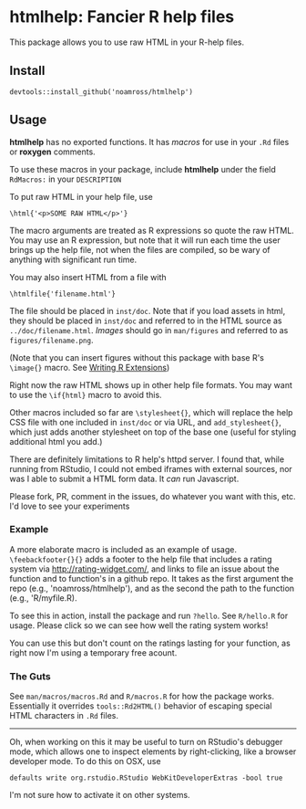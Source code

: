 <!-- README.md is generated from README.Rmd. Please edit that file -->
htmlhelp: Fancier R help files
==============================

This package allows you to use raw HTML in your R-help files.

Install
-------

    devtools::install_github('noamross/htmlhelp')

Usage
-----

**htmlhelp** has no exported functions. It has *macros* for use in your `.Rd` files or **roxygen** comments.

To use these macros in your package, include **htmlhelp** under the field `RdMacros:` in your `DESCRIPTION`

To put raw HTML in your help file, use

    \html{'<p>SOME RAW HTML</p>'}

The macro arguments are treated as R expressions so quote the raw HTML. You may use an R expression, but note that it will run each time the user brings up the help file, not when the files are compiled, so be wary of anything with significant run time.

You may also insert HTML from a file with

    \htmlfile{'filename.html'}

The file should be placed in `inst/doc`. Note that if you load assets in html, they should be placed in `inst/doc` and referred to in the HTML source as `../doc/filename.html`. *Images* should go in `man/figures` and referred to as `figures/filename.png`.

(Note that you can insert figures without this package with base R's `\image{}` macro. See [Writing R Extensions](https://cran.rstudio.com/doc/manuals/r-release/R-exts.html#Figures))

Right now the raw HTML shows up in other help file formats. You may want to use the `\if{html}` macro to avoid this.

Other macros included so far are `\stylesheet{}`, which will replace the help CSS file with one included in `inst/doc` or via URL, and `add_stylesheet{}`, which just adds another stylesheet on top of the base one (useful for styling additional html you add.)

There are definitely limitations to R help's httpd server. I found that, while running from RStudio, I could not embed iframes with external sources, nor was I able to submit a HTML form data. It *can* run Javascript.

Please fork, PR, comment in the issues, do whatever you want with this, etc. I'd love to see your experiments

### Example

A more elaborate macro is included as an example of usage. `\feebackfooter{}{}` adds a footer to the help file that includes a rating system via <http://rating-widget.com/>, and links to file an issue about the function and to function's in a github repo. It takes as the first argument the repo (e.g., 'noamross/htmlhelp'), and as the second the path to the function (e.g., 'R/myfile.R).

To see this in action, install the package and run `?hello`. See `R/hello.R` for usage. Please click so we can see how well the rating system works!

You can use this but don't count on the ratings lasting for your function, as right now I'm using a temporary free acount.

### The Guts

See `man/macros/macros.Rd` and `R/macros.R` for how the package works. Essentially it overrides `tools::Rd2HTML()` behavior of escaping special HTML characters in `.Rd` files.

------------------------------------------------------------------------

Oh, when working on this it may be useful to turn on RStudio's debugger mode, which allows one to inspect elements by right-clicking, like a browser developer mode. To do this on OSX, use

    defaults write org.rstudio.RStudio WebKitDeveloperExtras -bool true

I'm not sure how to activate it on other systems.
